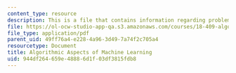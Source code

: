 ```yaml
---
content_type: resource
description: This is a file that contains information regarding problem set 1.
file: https://ol-ocw-studio-app-qa.s3.amazonaws.com/courses/18-409-algorithmic-aspects-of-machine-learning-spring-2015/944df264659e48886d1f03df3815fdb8_MIT18_409S15_pset_1.pdf
file_type: application/pdf
parent_uid: 49ff76a4-e228-4a96-3d49-7a74f2c705a4
resourcetype: Document
title: Algorithmic Aspects of Machine Learning
uid: 944df264-659e-4888-6d1f-03df3815fdb8
---
```

